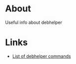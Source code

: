 # About
Useful info about debhelper

# Links

* [List of debhelper commands](http://manpages.ubuntu.com/manpages/wily/man7/debhelper.7.html)
